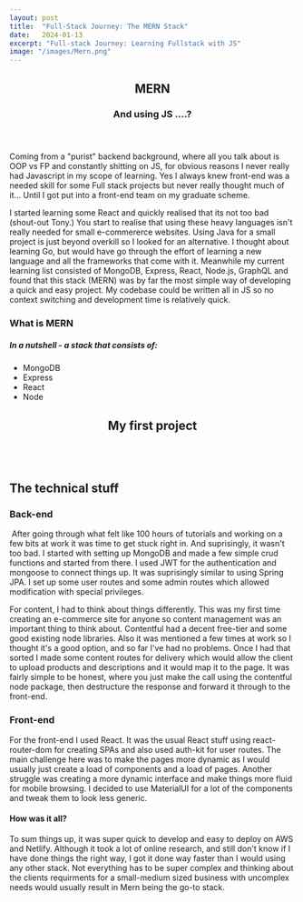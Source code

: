 ```yaml
---
layout: post
title:  "Full-Stack Journey: The MERN Stack"
date:   2024-01-13
excerpt: "Full-stack Journey: Learning Fullstack with JS"
image: "/images/Mern.png"
---
```



  <header>
  <h2>MERN</h2>
  <h3>And using JS ....?</h3>
  </header>
  <p>Coming from a "purist" backend background, where all you talk about is OOP vs FP and constantly shitting on JS, for obvious reasons I never really had Javascript in my scope of learning. Yes I always knew front-end was a needed skill for some Full stack projects but never really thought much of it... Until I got put into a front-end team on my graduate scheme. </p>
  <p>I started learning some React and quickly realised that its not too bad (shout-out Tony.) You start to realise that using these heavy languages isn't really needed for small e-commererce websites. Using Java for a small project is just beyond overkill so I looked for an alternative. I thought about learning Go, but would have go through the effort of learning a new language and all the frameworks that come with it. Meanwhile my current learning list consisted of MongoDB, Express, React, Node.js, GraphQL and found that this stack (MERN) was by far the most simple way of developing a quick and easy project. My codebase could be written all in JS so no context switching and development time is relatively quick.</p>
  <h3>What is MERN</h3>
  <h5>In a nutshell - a stack that consists of:</h5>
   <ul>
    <li>MongoDB</li>
    <li>Express</li>
    <li>React</li>
    <li>Node</li>
   </ul>

  <header class="featured">
  <h2>My first project</h2>
  </header>
  	<span class="image fit"><img src="{{ "/images/simplex-mern.png" | absolute_url }}" alt="" /></span>

## The technical stuff
### Back-end
<p><span class="image left"><img src="{{ "/images/express-mern.png" | absolute_url }}" alt="" /></span> After going through what felt like 100 hours of tutorials and working on a few bits at work it was time to get stuck right in. And suprisingly, it wasn't too bad. I started with setting up MongoDB and made a few simple crud functions and started from there. I used JWT for the authentication and mongoose to connect things up. It was suprisingly similar to using Spring JPA. I set up some user routes and some admin routes which allowed modification with special privileges.
</p>
<p><span class="image right"><img src="{{ "/images/content-mern.png" | absolute_url }}" alt="" /></span>For content, I had to think about things differently. This was my first time creating an e-commerce site for anyone so content management was an important thing to think about. Contentful had a decent free-tier and some good existing node libraries. Also it was mentioned a few times at work so I thought it's a good option, and so far I've had no problems. Once I had that sorted I made some content routes for delivery which would allow the client to upload products and descriptions and it would map it to the page. It was fairly simple to be honest, where you just make the call using the contentful node package, then destructure the response and forward it through to the front-end.
</p>

### Front-end
<p><span class="image right"><img src="{{ "/images/react-mern.png" | absolute_url }}" alt="" /></span>For the front-end I used React. It was the usual React stuff using react-router-dom for creating SPAs and also used auth-kit for user routes. The main challenge here was to make the pages more dynamic as I would usually just create a load of components and a load of pages. Another struggle was creating a more dynamic interface and make things more fluid for mobile browsing. I decided to use MaterialUI for a lot of the components and tweak them to look less generic.
</p>
  <h4>How was it all?</h4>
  <p> To sum things up, it was super quick to develop and easy to deploy on AWS and Netlify. Although it took a lot of online research, and still don't know if I have done things the right way, I got it done way faster than I would using any other stack. Not everything has to be super complex and thinking about the clients requirments for a small-medium sized business with uncomplex needs would usually result in Mern being the go-to stack.</p>